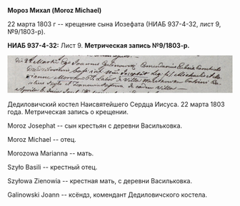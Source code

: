**Мороз Михал (Moroz Michael)**

22 марта 1803 г -- крещение сына Иозефата (НИАБ 937-4-32, лист 9,
№9/1803-р).

**НИАБ 937-4-32:** Лист 9. **Метрическая запись №9/1803-р.**

![](./media/d0d7fea07b047a6614ad898489873347a29585f2.png)

Дедиловичский костел Наисвятейшего Сердца Иисуса. 22 марта 1803 года.
Метрическая запись о крещении.

Moroz Josephat -- сын крестьян с деревни Васильковка.

Moroz Michael -- отец.

Morozowa Marianna -- мать.

Szyło Basili -- крестный отец.

Szyłowa Zienowia -- крестная мать, с деревни Васильковка.

Galinowski Joann -- ксёндз, комендант Дедиловичского костела.
